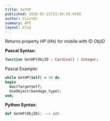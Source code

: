 ```yaml
---
title: GetHP
published: 2020-02-21T21:36:59.459Z
author: Vizit0r
summary: API
layout: blog
---
```


 

Returns property *HP* (life) for mobile with ID *ObjID*

**Pascal Syntax:**

```pascal
function GetHP(ObjID : Cardinal) : Integer;
```
Pascal Example:
```pascal
while GetHP(Self) < 50 do
begin
  WaitTargetSelf;
  UseObject(bandage_type);
end;
```

**Python Syntax:**
```python
def GetHP(ObjID): --> int
```
